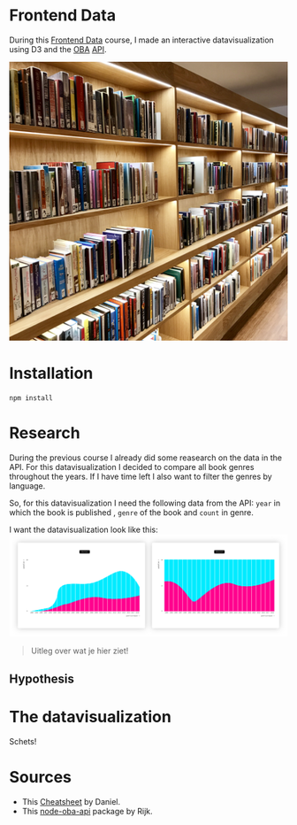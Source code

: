 # Frontend Data

During this [Frontend Data](https://github.com/cmda-tt/course-18-19/tree/master/frontend-data) course, I made an interactive datavisualization using D3 and the [OBA](https://www.oba.nl) [API](https://zoeken.oba.nl/api/v1/).

![sketch](img/sfeer.jpg)

# Installation

```
npm install
```

# Research

During the previous course I already did some reasearch on the data in the API.
For this datavisualization I decided to compare all book genres throughout the years. If I have time left I also want to filter the genres by language.

So, for this datavisualization I need the following data from the API: `year` in which the book is published , `genre` of the book and `count` in genre.

I want the datavisualization look like this: ![sketch](img/wireframe.png)

> Uitleg over wat je hier ziet!

## Hypothesis

# The datavisualization

Schets!

# Sources

- This [Cheatsheet](https://github.com/DanielvandeVelde/functional-programming#cheatsheet) by Daniel.
- This [node-oba-api](https://github.com/rijkvanzanten/node-oba-api) package by Rijk.
